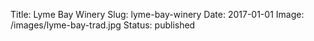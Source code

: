 Title: Lyme Bay Winery
Slug: lyme-bay-winery
Date: 2017-01-01
Image: /images/lyme-bay-trad.jpg
Status: published
